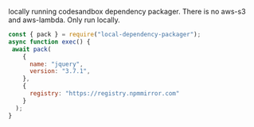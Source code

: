 locally running codesandbox dependency packager.
There is no aws-s3 and aws-lambda.
Only run locally.


```js
const { pack } = require("local-dependency-packager");
async function exec() {
 await pack(
    {
      name: "jquery",
      version: "3.7.1",
    },
    {
      registry: "https://registry.npmmirror.com"
    }
  );
}

```
